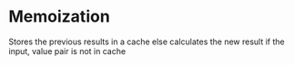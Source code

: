 # Memoization
Stores the previous results in a cache else calculates the new result if the input, value pair is not in cache
